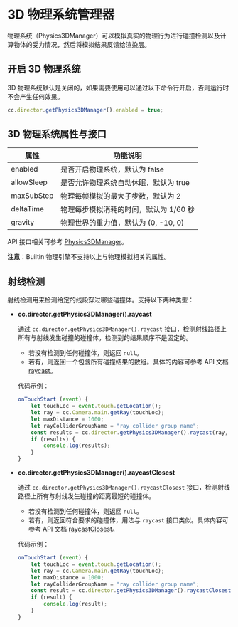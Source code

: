 # 3D 物理系统管理器

物理系统（Physics3DManager）可以模拟真实的物理行为进行碰撞检测以及计算物体的受力情况，然后将模拟结果反馈给渲染层。

## 开启 3D 物理系统

3D 物理系统默认是关闭的，如果需要使用可以通过以下命令行开启，否则运行时不会产生任何效果。

```javascript
cc.director.getPhysics3DManager().enabled = true;
```

## 3D 物理系统属性与接口

| 属性        | 功能说明                           |
| ---------- | -----------                       |
| enabled    | 是否开启物理系统，默认为 false        |
| allowSleep | 是否允许物理系统自动休眠，默认为 true   |
| maxSubStep | 物理每帧模拟的最大子步数，默认为 2      |
| deltaTime  | 物理每步模拟消耗的时间，默认为 1/60 秒  |
| gravity    | 物理世界的重力值，默认为 (0, -10, 0)  |

API 接口相关可参考 [Physics3DManager](%__APIDOC__%/zh/classes/Physics3DManager.html)。

**注意**：Builtin 物理引擎不支持以上与物理模拟相关的属性。

## 射线检测

射线检测用来检测给定的线段穿过哪些碰撞体。支持以下两种类型：

- **cc.director.getPhysics3DManager().raycast**

  通过 `cc.director.getPhysics3DManager().raycast` 接口，检测射线路径上所有与射线发生碰撞的碰撞体，检测到的结果顺序不是固定的。

    - 若没有检测到任何碰撞体，则返回 `null`。
    - 若有，则返回一个包含所有碰撞结果的数组。具体的内容可参考 API 文档 [raycast](%__APIDOC__%/zh/classes/Physics3DManager.html#raycast)。

    代码示例：

    ```javascript
    onTouchStart (event) {
        let touchLoc = event.touch.getLocation();
        let ray = cc.Camera.main.getRay(touchLoc);
        let maxDistance = 1000;
        let rayColliderGroupName = "ray collider group name";
        const results = cc.director.getPhysics3DManager().raycast(ray, rayColliderGroupName, maxDistance);
        if (results) {
            console.log(results);
        }
    }
    ```

- **cc.director.getPhysics3DManager().raycastClosest**

  通过 `cc.director.getPhysics3DManager().raycastClosest` 接口，检测射线路径上所有与射线发生碰撞的距离最短的碰撞体。

    - 若没有检测到任何碰撞体，则返回 `null`。
    - 若有，则返回符合要求的碰撞体，用法与 `raycast` 接口类似。具体内容可参考 API 文档 [raycastClosest](%__APIDOC__%/zh/classes/Physics3DManager.html#raycastclosest)。

    代码示例：

    ```javascript
    onTouchStart (event) {
        let touchLoc = event.touch.getLocation();
        let ray = cc.Camera.main.getRay(touchLoc);
        let maxDistance = 1000;
        let rayColliderGroupName = "ray collider group name";
        const result = cc.director.getPhysics3DManager().raycastClosest(ray, rayColliderGroupName, maxDistance);
        if (result) {
            console.log(result);
        }
    }
    ```
